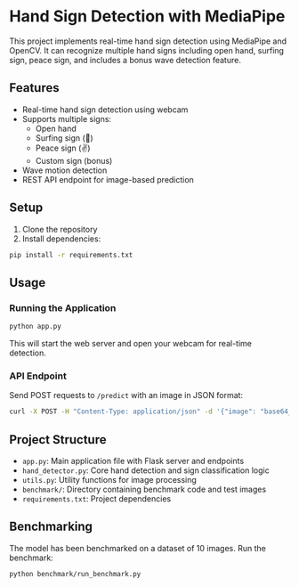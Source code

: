 # Hand Sign Detection with MediaPipe

This project implements real-time hand sign detection using MediaPipe and OpenCV. It can recognize multiple hand signs including open hand, surfing sign, peace sign, and includes a bonus wave detection feature.

## Features

- Real-time hand sign detection using webcam
- Supports multiple signs:
  - Open hand
  - Surfing sign (🤙)
  - Peace sign (✌️)
  - Custom sign (bonus)
- Wave motion detection
- REST API endpoint for image-based prediction

## Setup

1. Clone the repository
2. Install dependencies:
```bash
pip install -r requirements.txt
```

## Usage

### Running the Application

```bash
python app.py
```

This will start the web server and open your webcam for real-time detection.

### API Endpoint

Send POST requests to `/predict` with an image in JSON format:

```bash
curl -X POST -H "Content-Type: application/json" -d '{"image": "base64_encoded_image"}' http://localhost:5000/predict
```

## Project Structure

- `app.py`: Main application file with Flask server and endpoints
- `hand_detector.py`: Core hand detection and sign classification logic
- `utils.py`: Utility functions for image processing
- `benchmark/`: Directory containing benchmark code and test images
- `requirements.txt`: Project dependencies

## Benchmarking

The model has been benchmarked on a dataset of 10 images. Run the benchmark:

```bash
python benchmark/run_benchmark.py
``` 

